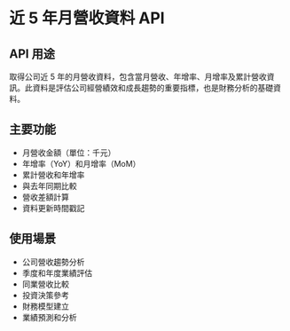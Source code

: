 # 近 5 年月營收資料 API

## API 用途
取得公司近 5 年的月營收資料，包含當月營收、年增率、月增率及累計營收資訊。此資料是評估公司經營績效和成長趨勢的重要指標，也是財務分析的基礎資料。

## 主要功能
- 月營收金額（單位：千元）
- 年增率（YoY）和月增率（MoM）
- 累計營收和年增率
- 與去年同期比較
- 營收差額計算
- 資料更新時間戳記

## 使用場景
- 公司營收趨勢分析
- 季度和年度業績評估
- 同業營收比較
- 投資決策參考
- 財務模型建立
- 業績預測和分析